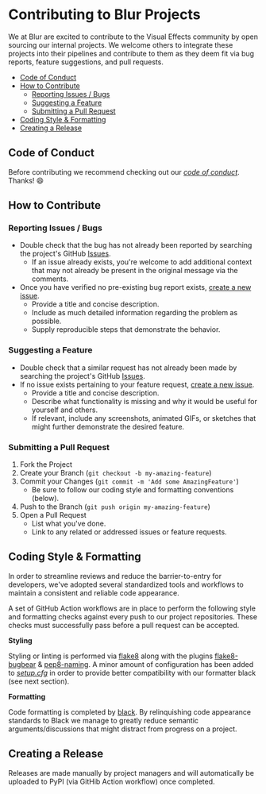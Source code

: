 # Contributing to Blur Projects

We at Blur are excited to contribute to the Visual Effects community by open sourcing our internal projects. We welcome others to integrate these projects into their pipelines and contribute to them as they deem fit via bug reports, feature suggestions, and pull requests.

<!-- MarkdownTOC -->

- [Code of Conduct](#code-of-conduct)
- [How to Contribute](#how-to-contribute)
    - [Reporting Issues / Bugs](#reporting-issues--bugs)
    - [Suggesting a Feature](#suggesting-a-feature)
    - [Submitting a Pull Request](#submitting-a-pull-request)
- [Coding Style & Formatting](#coding-style--formatting)
- [Creating a Release](#creating-a-release)

<!-- /MarkdownTOC -->

## Code of Conduct

Before contributing we recommend checking out our _[code of conduct]_. Thanks! :smile:

## How to Contribute

### Reporting Issues / Bugs

- Double check that the bug has not already been reported by searching the project's GitHub [Issues].
    - If an issue already exists, you're welcome to add additional context that may not already be present in the original message via the comments.
- Once you have verified no pre-existing bug report exists, [create a new issue].
    - Provide a title and concise description.
    - Include as much detailed information regarding the problem as possible.
    - Supply reproducible steps that demonstrate the behavior.

### Suggesting a Feature

- Double check that a similar request has not already been made by searching the project's GitHub [Issues].
- If no issue exists pertaining to your feature request, [create a new issue].
    - Provide a title and concise description.
    - Describe what functionality is missing and why it would be useful for yourself and others.
    - If relevant, include any screenshots, animated GIFs, or sketches that might further demonstrate the desired feature.

### Submitting a Pull Request

1. Fork the Project
2. Create your Branch (`git checkout -b my-amazing-feature`)
3. Commit your Changes (`git commit -m 'Add some AmazingFeature'`)
    - Be sure to follow our coding style and formatting conventions (below).
4. Push to the Branch (`git push origin my-amazing-feature`)
5. Open a Pull Request
    - List what you've done.
    - Link to any related or addressed issues or feature requests.

## Coding Style & Formatting

In order to streamline reviews and reduce the barrier-to-entry for developers, we've adopted several standardized tools and workflows to maintain a consistent and reliable code appearance.

A set of GitHub Action workflows are in place to perform the following style and formatting checks against every push to our project repositories. These checks must successfully pass before a pull request can be accepted.

**Styling**

Styling or linting is performed via [flake8] along with the plugins [flake8-bugbear] & [pep8-naming]. A minor amount of configuration has been added to _[setup.cfg]_ in order to provide better compatibility with our formatter black (see next section).

**Formatting**

Code formatting is completed by [black]. By relinquishing code appearance standards to Black we manage to greatly reduce semantic arguments/discussions that might distract from progress on a project.


## Creating a Release

Releases are made manually by project managers and will automatically be uploaded to PyPI (via GitHib Action workflow) once completed.

[flake8]: https://github.com/PyCQA/flake8
[flake8-bugbear]: https://github.com/PyCQA/flake8-bugbear
[pep8-naming]: https://github.com/PyCQA/pep8-naming
[setup.cfg]: https://github.com/blurstudio/preditor/blob/master/setup.cfg
[black]: https://github.com/psf/black
[Issues]: https://github.com/blurstudio/preditor/issues
[create a new issue]: https://github.com/blurstudio/preditor/issues/new
[code of conduct]: https://github.com/blurstudio/preditor/blob/master/CODE_OF_CONDUCT.md
